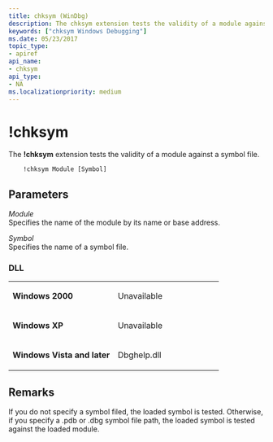 ```yaml
---
title: chksym (WinDbg)
description: The chksym extension tests the validity of a module against a symbol file.
keywords: ["chksym Windows Debugging"]
ms.date: 05/23/2017
topic_type:
- apiref
api_name:
- chksym
api_type:
- NA
ms.localizationpriority: medium
---
```


# !chksym


The **!chksym** extension tests the validity of a module against a symbol file.

```dbgsyntax
    !chksym Module [Symbol] 
```

## <span id="Parameters"></span><span id="parameters"></span><span id="PARAMETERS"></span>Parameters


<span id="_______Module______"></span><span id="_______module______"></span><span id="_______MODULE______"></span> *Module*   
Specifies the name of the module by its name or base address.

<span id="_______Symbol______"></span><span id="_______symbol______"></span><span id="_______SYMBOL______"></span> *Symbol*   
Specifies the name of a symbol file.

### <span id="DLL"></span><span id="dll"></span>DLL

<table>
<colgroup>
<col width="50%" />
<col width="50%" />
</colgroup>
<tbody>
<tr class="odd">
<td align="left"><p><strong>Windows 2000</strong></p></td>
<td align="left"><p>Unavailable</p></td>
</tr>
<tr class="even">
<td align="left"><p><strong>Windows XP</strong></p></td>
<td align="left"><p>Unavailable</p></td>
</tr>
<tr class="odd">
<td align="left"><p><strong>Windows Vista and later</strong></p></td>
<td align="left"><p>Dbghelp.dll</p></td>
</tr>
</tbody>
</table>

 

## Remarks

If you do not specify a symbol filed, the loaded symbol is tested. Otherwise, if you specify a .pdb or .dbg symbol file path, the loaded symbol is tested against the loaded module.

 

 





